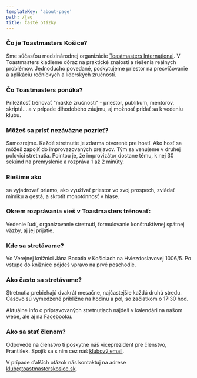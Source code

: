 ```yaml
---
templateKey: 'about-page'
path: /faq
title: Časté otázky
---
```


### Čo je Toastmasters Košice?
Sme súčasťou medzinárodnej organizácie [Toastmasters International](http://www.toastmasters.org/). V Toastmasters kladieme dôraz na
praktické znalosti a riešenia reálnych problémov. Jednoducho povedané, poskytujeme priestor na precvičovanie a aplikáciu rečníckych a
líderských zručností. 

### Čo Toastmasters ponúka?
Príležitosť trénovať "mäkké zručnosti" - priestor, publikum, mentorov, skriptá... a v prípade dlhodobého záujmu, aj možnosť
pridať sa k vedeniu klubu.

### Môžeš sa prísť nezáväzne pozrieť?
Samozrejme. Každé stretnutie je zdarma otvorené pre hostí. Ako hosť sa môžeš zapojiť do improvazovaných prejavov. Tým sa venujeme v druhej polovici
stretnutia. Pointou je, že improvizátor dostane tému, k nej 30 sekúnd na premyslenie a rozpráva 1 až 2 minúty. 

### Riešime ako
  sa vyjadrovať priamo, ako využívať priestor vo svoj prospech, zvládať mimiku a gestá, a skrotiť monotónnosť v hlase.

### Okrem rozprávania vieš v Toastmasters trénovať:
  Vedenie ľudí, organizovanie stretnutí, formulovanie konštruktívnej spätnej väzby, aj jej prijatie.


### Kde sa stretávame?
Vo Verejnej knižnici Jána Bocatia v Košiciach na Hviezdoslavovej 1006/5. Po vstupe do knižnice pôjdeš vpravo na prvé poschodie.

### Ako často sa stretávame?
Stretnutia prebiehajú dvakrát mesačne, najčastejšie každú druhú stredu. Časovo sú vymedzené približne na hodinu a pol, so začiatkom o 17:30 hod.

Aktuálne info o pripravovaných stretnutiach nájdeš v kalendári na našom webe, ale aj na [Facebooku](https://www.facebook.com/toastmasters.kosice).

### Ako sa stať členom?
Odpovede na členstvo ti poskytne náš viceprezident pre členstvo, František. Spojíš sa s ním cez náš [klubový email](mailto:klub@toastmasterskosice.sk).

V prípade ďalších otázok nás kontaktuj na adrese [klub@toastmasterskosice.sk](mailto:klub@toastmasterskosice.sk).
